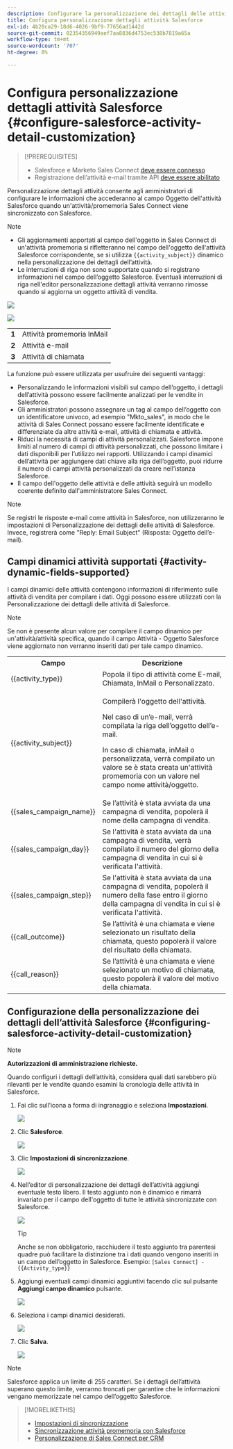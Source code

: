 ```yaml
---
description: Configurare la personalizzazione dei dettagli delle attività di Salesforce - Documenti Marketo - Documentazione del prodotto
title: Configura personalizzazione dettagli attività Salesforce
exl-id: 4b20ca29-18d6-4026-9bf9-77656ad1442d
source-git-commit: 02354356949aef7aa8836d4753ec538b7819a65a
workflow-type: tm+mt
source-wordcount: '707'
ht-degree: 0%

---
```


# Configura personalizzazione dettagli attività Salesforce {#configure-salesforce-activity-detail-customization}

>[!PREREQUISITES]
>
>* Salesforce e Marketo Sales Connect [deve essere connesso](/help/marketo/product-docs/marketo-sales-connect/crm/salesforce-integration/connect-your-sales-connect-account-to-salesforce.md)
>* Registrazione dell’attività e-mail tramite API [deve essere abilitato](/help/marketo/product-docs/marketo-sales-connect/crm/salesforce-integration/salesforce-sync-settings.md)

Personalizzazione dettagli attività consente agli amministratori di configurare le informazioni che accederanno al campo Oggetto dell&#39;attività Salesforce quando un&#39;attività/promemoria Sales Connect viene sincronizzato con Salesforce.

>[!NOTE]
>
>* Gli aggiornamenti apportati al campo dell&#39;oggetto in Sales Connect di un&#39;attività promemoria si rifletteranno nel campo dell&#39;oggetto dell&#39;attività Salesforce corrispondente, se si utilizza `{{activity_subject}}` dinamico nella personalizzazione dei dettagli dell’attività.
>* Le interruzioni di riga non sono supportate quando si registrano informazioni nel campo dell’oggetto Salesforce. Eventuali interruzioni di riga nell&#39;editor personalizzazione dettagli attività verranno rimosse quando si aggiorna un oggetto attività di vendita.

![](assets/configure-salesforce-activity-detail-customization-1.png)

![](assets/configure-salesforce-activity-detail-customization-2.png)

<table>
 <tr>
  <td><strong>1</td>
  <td>Attività promemoria InMail</td>
 </tr>
 <tr>
  <td><strong>2</td>
  <td>Attività e-mail</td>
 </tr>
 <tr>
  <td><strong>3</td>
  <td>Attività di chiamata</td>
 </tr>
</table>

La funzione può essere utilizzata per usufruire dei seguenti vantaggi:

* Personalizzando le informazioni visibili sul campo dell’oggetto, i dettagli dell’attività possono essere facilmente analizzati per le vendite in Salesforce.
* Gli amministratori possono assegnare un tag al campo dell’oggetto con un identificatore univoco, ad esempio &quot;Mkto_sales&quot;, in modo che le attività di Sales Connect possano essere facilmente identificate e differenziate da altre attività e-mail, attività di chiamata e attività.
* Riduci la necessità di campi di attività personalizzati. Salesforce impone limiti al numero di campi di attività personalizzati, che possono limitare i dati disponibili per l’utilizzo nei rapporti. Utilizzando i campi dinamici dell’attività per aggiungere dati chiave alla riga dell’oggetto, puoi ridurre il numero di campi attività personalizzati da creare nell’istanza Salesforce.
* Il campo dell&#39;oggetto delle attività e delle attività seguirà un modello coerente definito dall&#39;amministratore Sales Connect.

>[!NOTE]
>
>Se registri le risposte e-mail come attività in Salesforce, non utilizzeranno le impostazioni di Personalizzazione dei dettagli delle attività di Salesforce. Invece, registrerà come &quot;Reply: Email Subject&quot; (Risposta: Oggetto dell’e-mail).

## Campi dinamici attività supportati {#activity-dynamic-fields-supported}

I campi dinamici delle attività contengono informazioni di riferimento sulle attività di vendita per compilare i dati. Oggi possono essere utilizzati con la Personalizzazione dei dettagli delle attività di Salesforce.

>[!NOTE]
>
>Se non è presente alcun valore per compilare il campo dinamico per un&#39;attività/attività specifica, quando il campo Attività - Oggetto Salesforce viene aggiornato non verranno inseriti dati per tale campo dinamico.

<table>
 <tr>
  <th>Campo</th>
  <th>Descrizione</th>
 </tr>
 <tr>
  <td>{{activity_type}}</td>
  <td>Popola il tipo di attività come E-mail, Chiamata, InMail o Personalizzato.</td>
 </tr>
 <tr>
  <td>{{activity_subject}}</td>
  <td><p>Compilerà l'oggetto dell'attività.</p>
      <p>Nel caso di un’e-mail, verrà compilata la riga dell’oggetto dell’e-mail.</p>
      <p>In caso di chiamata, inMail o personalizzata, verrà compilato un valore se è stata creata un'attività promemoria con un valore nel campo nome attività/oggetto.</p></td>
 </tr>
 <tr>
  <td>{{sales_campaign_name}}</td>
  <td>Se l’attività è stata avviata da una campagna di vendita, popolerà il nome della campagna di vendita.</td>
 </tr>
 <tr>
  <td>{{sales_campaign_day}}</td>
  <td>Se l'attività è stata avviata da una campagna di vendita, verrà compilato il numero del giorno della campagna di vendita in cui si è verificata l'attività.</td>
 </tr>
 <tr>
  <td>{{sales_campaign_step}}</td>
  <td>Se l'attività è stata avviata da una campagna di vendita, popolerà il numero della fase entro il giorno della campagna di vendita in cui si è verificata l'attività.</td>
 </tr>
 <tr>
  <td>{{call_outcome}}</td>
  <td>Se l’attività è una chiamata e viene selezionato un risultato della chiamata, questo popolerà il valore del risultato della chiamata.</td>
 </tr>
 <tr>
  <td>{{call_reason}}</td>
  <td>Se l’attività è una chiamata e viene selezionato un motivo di chiamata, questo popolerà il valore del motivo della chiamata.</td>
 </tr>
</table>

## Configurazione della personalizzazione dei dettagli dell’attività Salesforce {#configuring-salesforce-activity-detail-customization}

>[!NOTE]
>
>**Autorizzazioni di amministrazione richieste.**

Quando configuri i dettagli dell’attività, considera quali dati sarebbero più rilevanti per le vendite quando esamini la cronologia delle attività in Salesforce.

1. Fai clic sull’icona a forma di ingranaggio e seleziona **Impostazioni**.

   ![](assets/configure-salesforce-activity-detail-customization-3.png)

1. Clic **Salesforce**.

   ![](assets/configure-salesforce-activity-detail-customization-4.png)

1. Clic **Impostazioni di sincronizzazione**.

   ![](assets/configure-salesforce-activity-detail-customization-5.png)

1. Nell’editor di personalizzazione dei dettagli dell’attività aggiungi eventuale testo libero. Il testo aggiunto non è dinamico e rimarrà invariato per il campo dell&#39;oggetto di tutte le attività sincronizzate con Salesforce.

   ![](assets/configure-salesforce-activity-detail-customization-6.png)

   >[!TIP]
   >
   >Anche se non obbligatorio, racchiudere il testo aggiunto tra parentesi quadre può facilitare la distinzione tra i dati quando vengono inseriti in un campo dell’oggetto in Salesforce. Esempio: `[Sales Connect] - {{Activity_type}}`

1. Aggiungi eventuali campi dinamici aggiuntivi facendo clic sul pulsante **Aggiungi campo dinamico** pulsante.

   ![](assets/configure-salesforce-activity-detail-customization-7.png)

1. Seleziona i campi dinamici desiderati.

   ![](assets/configure-salesforce-activity-detail-customization-8.png)

1. Clic **Salva**.

   ![](assets/configure-salesforce-activity-detail-customization-9.png)

>[!NOTE]
>
>Salesforce applica un limite di 255 caratteri. Se i dettagli dell’attività superano questo limite, verranno troncati per garantire che le informazioni vengano memorizzate nel campo dell’oggetto Salesforce.

>[!MORELIKETHIS]
>
>* [Impostazioni di sincronizzazione](/help/marketo/product-docs/marketo-sales-connect/crm/salesforce-integration/salesforce-sync-settings.md)
>* [Sincronizzazione attività promemoria con Salesforce](/help/marketo/product-docs/marketo-sales-connect/tasks/reminder-task-sync-with-salesforce.md)
>* [Personalizzazione di Sales Connect per CRM](/help/marketo/product-docs/marketo-sales-connect/crm/salesforce-customization/sales-connect-customizations-for-crm.md)
